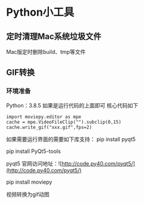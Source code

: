 # Python小工具

## 定时清理Mac系统垃圾文件
Mac版定时删除build、tmp等文件

## GIF转换
### 环境准备
Python：3.8.5
如果是运行代码的上面即可
核心代码如下
```
import moviepy.editor as mpe
cache = mpe.VideoFileClip("").subclip(0,15)
cache.write_gif("xxx.gif",fps=2)
```

如果需要运行界面的需要如下库支持：
pip install pyqt5

pip install PyQt5-tools

pyqt5 官网访问地址：![http://code.py40.com/pyqt5/](http://code.py40.com/pyqt5/)

pip install moviepy

视频转换为gif动图


